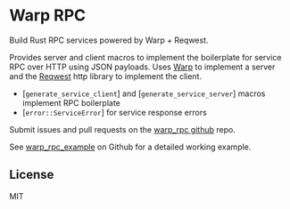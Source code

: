 # Warp RPC

Build Rust RPC services powered by Warp + Reqwest.

Provides server and client macros to implement the boilerplate for service RPC over
HTTP using JSON payloads. Uses [Warp](https://github.com/seanmonstar/warp) to implement a
server and the [Reqwest](https://github.com/seanmonstar/reqwest) http library to implement the
client.

* [`generate_service_client`] and [`generate_service_server`] macros implement RPC boilerplate
* [`error::ServiceError`] for service response errors

Submit issues and pull requests on the [warp_rpc github](https://github.com/kouky/warp_rpc) repo.

See [warp_rpc_example](https://github.com/kouky/warp_rpc_example) on Github for a detailed
working example.

## License

MIT
